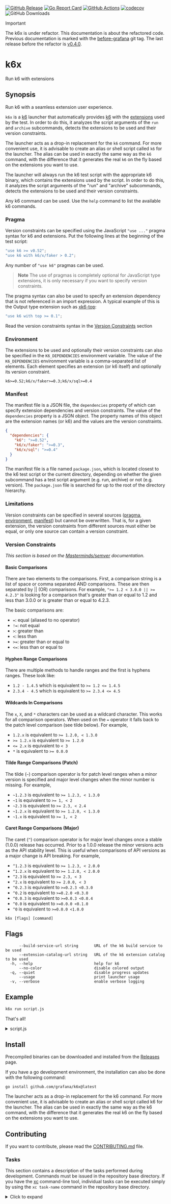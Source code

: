 [![GitHub Release](https://img.shields.io/github/v/release/grafana/k6x)](https://github.com/grafana/k6x/releases/)
[![Go Report Card](https://goreportcard.com/badge/github.com/grafana/k6x)](https://goreportcard.com/report/github.com/grafana/k6x)
[![GitHub Actions](https://github.com/grafana/k6x/actions/workflows/test.yml/badge.svg)](https://github.com/grafana/k6x/actions/workflows/test.yml)
[![codecov](https://codecov.io/gh/grafana/k6x/graph/badge.svg?token=nQA0QAF85R)](https://codecov.io/gh/grafana/k6x)
![GitHub Downloads](https://img.shields.io/github/downloads/grafana/k6x/total)

> [!Important]
> The k6x is under refactor. This documentation is about the refactored code. Previous documentation is marked with the [before-grafana](https://github.com/grafana/k6x/tree/before-grafana) git tag. The last release before the refactor is [v0.4.0](https://github.com/grafana/k6x/releases/tag/v0.4.0).

<!-- #region cli -->
# k6x

Run k6 with extensions

## Synopsis

Run k6 with a seamless extension user experience.

`k6x` is a [k6] launcher that automatically provides [k6] with the [extensions] used by the test. In order to do this, it analyzes the script arguments of the `run` and `archive` subcommands, detects the extensions to be used and their version constraints.

The launcher acts as a drop-in replacement for the `k6` command. For more convenient use, it is advisable to create an alias or shell script called `k6` for the launcher. The alias can be used in exactly the same way as the `k6` command, with the difference that it generates the real `k6` on the fly based on the extensions you want to use.

The launcher will always run the k6 test script with the appropriate k6 binary, which contains the extensions used by the script. In order to do this, it analyzes the script arguments of the "run" and "archive" subcommands, detects the extensions to be used and their version constraints.

Any k6 command can be used. Use the `help` command to list the available k6 commands.

### Pragma

Version constraints can be specified using the JavaScript `"use ..."` pragma syntax for k6 and extensions. Put the following lines at the beginning of the test script:

```js
"use k6 >= v0.52";
"use k6 with k6/x/faker > 0.2";
```

Any number of `"use k6"` pragmas can be used.

> **Note**
> The use of pragmas is completely optional for JavaScript type extensions, it is only necessary if you want to specify version constraints.

The pragma syntax can also be used to specify an extension dependency that is not referenced in an import expression. A typical example of this is the Output type extension such as [xk6-top]:

```js
"use k6 with top >= 0.1";
```

Read the version constraints syntax in the [Version Constraints](#version-constraints) section

### Environment

The extensions to be used and optionally their version constraints can also be specified in the `K6_DEPENDENCIES` environment variable. The value of the `K6_DEPENDENCIES` environment variable is a comma-separated list of elements. Each element specifies an extension (or k6 itself) and optionally its version constraint.

```
k6>=0.52;k6/x/faker>=0.3;k6/x/sql>=0.4
```

### Manifest

The manifest file is a JSON file, the `dependencies` property of which can specify extension dependencies and version constraints. The value of the `dependencies` property is a JSON object. The property names of this object are the extension names (or k6) and the values ​​are the version constraints.

```json
{
  "dependencies": {
    "k6": ">=0.52",
    "k6/x/faker": ">=0.3",
    "k6/x/sql": ">=0.4"
  }
}
```

The manifest file is a file named `package.json`, which is located closest to the k6 test script or the current directory, depending on whether the given subcommand has a test script argument (e.g. run, archive) or not (e.g. version). The `package.json` file is searched for up to the root of the directory hierarchy.

### Limitations

Version constraints can be specified in several sources ([pragma](#pragma), [environment](#environment), [manifest](#manifest)) but cannot be overwritten. That is, for a given extension, the version constraints from different sources must either be equal, or only one source can contain a version constraint.

### Version Constraints

*This section is based on the [Masterminds/semver] documentation.*

#### Basic Comparisons

There are two elements to the comparisons. First, a comparison string is a list
of space or comma separated AND comparisons. These are then separated by || (OR)
comparisons. For example, `">= 1.2 < 3.0.0 || >= 4.2.3"` is looking for a
comparison that's greater than or equal to 1.2 and less than 3.0.0 or is
greater than or equal to 4.2.3.

The basic comparisons are:

* `=`: equal (aliased to no operator)
* `!=`: not equal
* `>`: greater than
* `<`: less than
* `>=`: greater than or equal to
* `<=`: less than or equal to

#### Hyphen Range Comparisons

There are multiple methods to handle ranges and the first is hyphens ranges.
These look like:

* `1.2 - 1.4.5` which is equivalent to `>= 1.2 <= 1.4.5`
* `2.3.4 - 4.5` which is equivalent to `>= 2.3.4 <= 4.5`

#### Wildcards In Comparisons

The `x`, `X`, and `*` characters can be used as a wildcard character. This works
for all comparison operators. When used on the `=` operator it falls
back to the patch level comparison (see tilde below). For example,

* `1.2.x` is equivalent to `>= 1.2.0, < 1.3.0`
* `>= 1.2.x` is equivalent to `>= 1.2.0`
* `<= 2.x` is equivalent to `< 3`
* `*` is equivalent to `>= 0.0.0`

#### Tilde Range Comparisons (Patch)

The tilde (`~`) comparison operator is for patch level ranges when a minor
version is specified and major level changes when the minor number is missing.
For example,

* `~1.2.3` is equivalent to `>= 1.2.3, < 1.3.0`
* `~1` is equivalent to `>= 1, < 2`
* `~2.3` is equivalent to `>= 2.3, < 2.4`
* `~1.2.x` is equivalent to `>= 1.2.0, < 1.3.0`
* `~1.x` is equivalent to `>= 1, < 2`

#### Caret Range Comparisons (Major)

The caret (`^`) comparison operator is for major level changes once a stable
(1.0.0) release has occurred. Prior to a 1.0.0 release the minor versions acts
as the API stability level. This is useful when comparisons of API versions as a
major change is API breaking. For example,

* `^1.2.3` is equivalent to `>= 1.2.3, < 2.0.0`
* `^1.2.x` is equivalent to `>= 1.2.0, < 2.0.0`
* `^2.3` is equivalent to `>= 2.3, < 3`
* `^2.x` is equivalent to `>= 2.0.0, < 3`
* `^0.2.3` is equivalent to `>=0.2.3 <0.3.0`
* `^0.2` is equivalent to `>=0.2.0 <0.3.0`
* `^0.0.3` is equivalent to `>=0.0.3 <0.0.4`
* `^0.0` is equivalent to `>=0.0.0 <0.1.0`
* `^0` is equivalent to `>=0.0.0 <1.0.0`

[k6]: https://k6.io
[extensions]: https://grafana.com/docs/k6/latest/extensions/
[xk6-top]: https://github.com/szkiba/xk6-top
[Masterminds/semver]: https://github.com/Masterminds/semver


```
k6x [flags] [command]
```

## Flags

```
      --build-service-url string       URL of the k6 build service to be used
      --extension-catalog-url string   URL of the k6 extension catalog to be used
  -h, --help                           help for k6
      --no-color                       disable colored output
  -q, --quiet                          disable progress updates
      --usage                          print launcher usage
  -v, --verbose                        enable verbose logging
```

<!-- #endregion cli -->

## Example

```bash
k6x run script.js
```

That's all!

<details><summary>script.js</summary>

```js file=script.js
import { Faker } from "k6/x/faker";
import sql from "k6/x/sql";

const db = sql.open("sqlite3", "./test-users.db");

export function setup() {
  db.exec(`
  CREATE TABLE IF NOT EXISTS users (
    sub varchar PRIMARY KEY,
    name varchar NOT NULL,
    email varchar NOT NULL
  );`);

  const faker = new Faker(11);

  db.exec(`
    INSERT OR REPLACE INTO users (sub, name, email) VALUES (
      '${faker.internet.username()}',
      '${faker.person.firstName()} ${faker.person.lastName()}',
      '${faker.person.email()}'
    );`);
}

export function teardown() {
  db.close();
}

export default function () {
  const results = sql.query(db, "SELECT * FROM users");

  for (const row of results) {
    const { sub, name, email } = row;

    console.log({ sub, name, email });
  }
}
```

</details>

## Install

Precompiled binaries can be downloaded and installed from the [Releases](https://github.com/grafana/k6x/releases) page.

If you have a go development environment, the installation can also be done with the following command:

```
go install github.com/grafana/k6x@latest
```

The launcher acts as a drop-in replacement for the k6 command. For more convenient use, it is advisable to create an alias or shell script called k6 for the launcher. The alias can be used in exactly the same way as the k6 command, with the difference that it generates the real k6 on the fly based on the extensions you want to use.

## Contributing

If you want to contribute, please read the [CONTRIBUTING.md](CONTRIBUTING.md) file.

### Tasks

This section contains a description of the tasks performed during development. Commands must be issued in the repository base directory. If you have the [xc](https://github.com/joerdav/xc) command-line tool, individual tasks can be executed simply by using the `xc task-name` command in the repository base directory.

<details><summary>Click to expand</summary>

#### readme

Update documentation in README.md.

```sh
go run ./tools/gendoc README.md
```

#### lint

Run the static analyzer.

We make use of the [golangci-lint](https://github.com/golangci/golangci-lint) tool to lint the code in CI. The actual version you can find in our [`.golangci.yml`](https://github.com/grafana/k6x/blob/master/.golangci.yml#L1).

```sh
golangci-lint run
```

#### test

Run the tests.

To exercise the entire test suite, please run the following command

```sh
go test -count 1 -race -coverprofile=build/coverage.txt ./...
```

#### coverage

View the test coverage report.

```sh
go tool cover -html=build/coverage.txt
```

#### build

Build the executable binary.

This is the easiest way to create an executable binary (although the release process uses the goreleaser tool to create release versions).

```sh
go build -ldflags="-w -s" -o k6x .
```

#### snapshot

Creating an executable binary with a snapshot version.

The goreleaser command-line tool is used during the release process. During development, it is advisable to create binaries with the same tool from time to time.

```sh
goreleaser build --snapshot --clean --single-target -o k6x
```

#### docker

Building a Docker image. Before building the image, it is advisable to perform a snapshot build using goreleaser. To build the image, it is advisable to use the same `Docker.goreleaser` file that `goreleaser` uses during release.

Requires: snapshot

```sh
docker build -t grafana/k6x -f Dockerfile.goreleaser .
```

#### examples

Run all scripts in the `examples` directory with a fresh build.

Requires: clean, snapshot

```sh
find  examples -type f | xargs -n 1 ./k6x run
```

#### clean

Delete the build directory.

```sh
rm -rf build
```

</details>

